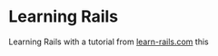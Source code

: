 # Learning Rails
Learning Rails with a tutorial from [learn-rails.com](http://learn-rails.com/)
this
